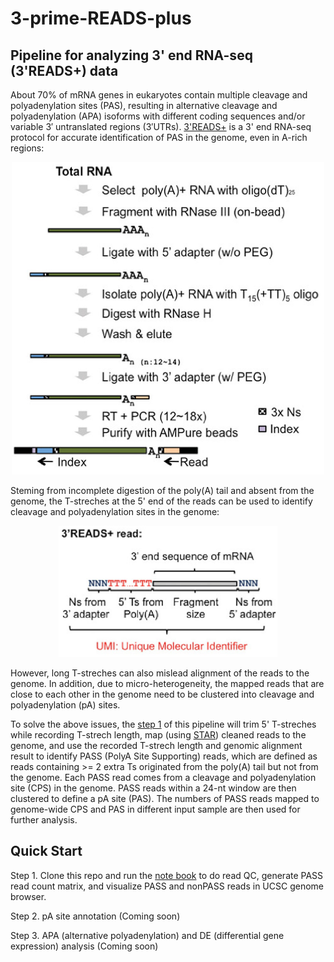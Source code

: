 # 3-prime-READS-plus
## Pipeline for analyzing 3' end RNA-seq (3'READS+) data 

About 70% of mRNA genes in eukaryotes contain multiple cleavage and polyadenylation sites (PAS), resulting in alternative cleavage and polyadenylation (APA) isoforms with different coding sequences and/or variable 3′ untranslated regions (3′UTRs). [3'READS+](https://www.ncbi.nlm.nih.gov/pmc/articles/PMC5029459/) is a 3' end RNA-seq protocol for accurate identification of PAS in the genome, even in A-rich regions:

<p align="center">
  <img src="images/flowchart.jpg" width="500" height="500">
</p>

Steming from incomplete digestion of the poly(A) tail and absent from the genome, the T-streches at the 5' end of the reads can be used to identify cleavage and polyadenylation sites in the genome:

<p align="center">
  <img src="images/read.jpg" width="350" height="210" class="center">
</p>

However, long T-streches can also mislead alignment of the reads to the genome. In addition, due to micro-heterogeneity, the mapped reads that are close to each other in the genome need to be clustered into cleavage and polyadenylation (pA) sites.

To solve the above issues, the [step 1](https://github.com/DinghaiZ/3-prime-READS-plus/blob/master/Step-1.ipynb) of this pipeline will trim 5' T-streches while recording T-strech length, map (using [STAR](https://github.com/alexdobin/STAR)) cleaned reads to the genome, and use the recorded T-strech length and genomic alignment result to identify PASS (PolyA Site Supporting) reads, which are defined as reads containing >= 2 extra Ts originated from the poly(A) tail but not from the genome. Each PASS read comes from a cleavage and polyadenylation site (CPS) in the genome. PASS reads within a 24-nt window are then clustered to define a pA site (PAS). The numbers of PASS reads mapped to genome-wide CPS and PAS in different input sample are then used for further analysis. 


## Quick Start
Step 1. Clone this repo and run the [note book](https://github.com/DinghaiZ/3-prime-READS-plus/blob/master/Step-1.ipynb) to do read QC, generate PASS read count matrix,  and visualize PASS and nonPASS reads in UCSC genome browser. 

Step 2. pA site annotation (Coming soon)

Step 3. APA (alternative polyadenylation) and DE (differential gene expression) analysis (Coming soon)

